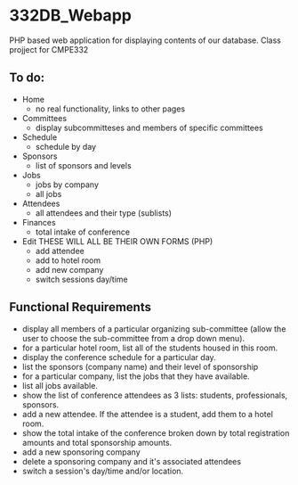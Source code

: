 # 332DB_Webapp
PHP based web application for displaying contents of our database. Class projject for CMPE332

## To do:
- Home
  - no real functionality, links to other pages
- Committees
  - display subcommitteses and members of specific committees
- Schedule
  - schedule by day
- Sponsors
  - list of sponsors and levels
- Jobs
  - jobs by company
  - all jobs
- Attendees
  - all attendees and their type (sublists)
- Finances
  - total intake of conference
- Edit
  THESE WILL ALL BE THEIR OWN FORMS (PHP)
  - add attendee
  - add to hotel room
  - add new company
  - switch sessions day/time

## Functional Requirements

- display all members of a particular organizing sub-committee  (allow the user to choose the sub-committee from a drop down menu).
- for a particular hotel room, list all of the students housed in this room.
- display the conference schedule for a particular day.
- list the sponsors (company name) and their level of sponsorship
- for a particular company, list the jobs that they have available.
- list all jobs available.
- show the list of conference attendees as 3 lists: students, professionals, sponsors.
- add a new attendee.  If the attendee is a student, add them to a hotel room. 
- show the total intake of the conference broken down by total registration amounts and total sponsorship amounts.
- add a new sponsoring company
- delete a sponsoring company and it's associated attendees
- switch a session's day/time and/or location.
